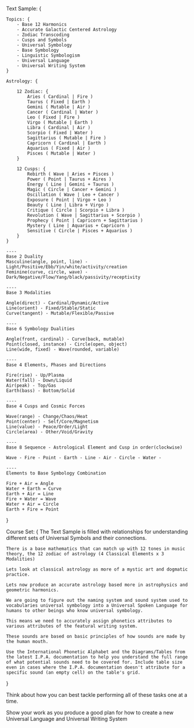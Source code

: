 Text Sample: {

	Topics: {
		- Base 12 Harmonics
		- Accurate Galactic Centered Astrology
		- Zodiac Transcoding
		- Cusps and Symbols
		- Universal Symbology
		- Base Symbology
		- Linguistic Symbologism
		- Universal Language
		- Universal Writing System
	}

	Astrology: {

		12 Zodiac: {
			Aries ( Cardinal | Fire )
			Taurus ( Fixed | Earth )
			Gemini ( Mutable | Air )
			Cancer ( Cardinal | Water )
			Leo ( Fixed | Fire )
			Virgo ( Mutable | Earth )
			Libra ( Cardinal | Air )
			Scorpio ( Fixed | Water )
			Sagittarius ( Mutable | Fire )
			Capricorn ( Cardinal | Earth )
			Aquarius ( Fixed | Air )
			Pisces ( Mutable | Water )
		}

		12 Cusps: {
			Rebirth ( Wave | Aries + Pisces )
			Power ( Point | Taurus + Aires )
			Energy ( Line | Gemini + Taurus )
			Magic ( Circle | Cancer + Gemini )
			Oscillation ( Wave | Leo + Cancer )
			Exposure ( Point | Virgo + Leo )
			Beauty ( Line | Libra + Virgo )
			Critique ( Circle | Scorpio + Libra )
			Revolution ( Wave | Sagittarius + Scorpio )
			Prophecy ( Point | Capricorn + Sagittarius )
			Mystery ( Line | Aquarius + Capricorn )
			Sensitive ( Circle | Pisces + Aquarius )
		}
	}

	----
	Base 2 Duality
	Masculine(angle, point, line) - Light/Positive/Ebb/Yin/white/activity/creation
	Feminine(curve, circle, wave) - Dark/Negative/Flow/Yang/black/passivity/receptivity

	----
	Base 3 Modalities

	Angle(direct) - Cardinal/Dynamic/Active
	Line(orient) - Fixed/Stable/Static
	Curve(tangent) - Mutable/Flexible/Passive

	----
	Base 6 Symbology Dualities

	Angle(front, cardinal) - Curve(back, mutable)
	Point(closed, instance) - Circle(open, object)
	Line(wide, fixed) - Wave(rounded, variable)

	----
	Base 4 Elements, Phases and Directions

	Fire(rise) - Up/Plasma
	Water(fall) - Down/Liquid
	Air(peak) - Top/Gas
	Earth(bass) - Bottom/Solid

	----
	Base 4 Cusps and Cosmic Forces

	Wave(range) - Change/Chaos/Heat
	Point(center) - Self/Core/Magnetism
	Line(value) - Peace/Order/Light
	Circle(area) - Other/Void/Gravity

	----
	Base 8 Sequence - Astrological Element and Cusp in order(clockwise)

	Wave - Fire - Point - Earth - Line - Air - Circle - Water -

	----
	Elements to Base Symbology Combination

	Fire + Air = Angle
	Water + Earth = Curve
	Earth + Air = Line
	Fire + Water = Wave
	Water + Air = Circle
	Earth + Fire = Point
}

Course Set: {
	The Text Sample is filled with relationships for understanding different sets of Universal Symbols and their connections.

	There is a base mathematics that can match up with 12 tones in music theory, the 12 zodiac of astrology (4 Classical Elements x 3 Modalities)

	Lets look at classical astrology as more of a mystic art and dogmatic practice.

	Lets now produce an accurate astrology based more in astrophysics and geometric harmonics.

	We are going to figure out the naming system and sound system used to vocabularies universal symbology into a Universal Spoken Language for humans to other beings who know universal symbology.

	This means we need to accurately assign phonetics attributes to various attributes of the featural writing system.

	These sounds are based on basic principles of how sounds are made by the human mouth.

	Use the International Phonetic Alphabet and the Diagrams/Tables from the latest I.P.A. documentation to help you understand the full range of what potential sounds need to be covered for. Include table size even in cases where the I.P.A. documentation doesn't attribute for a specific sound (an empty cell) on the table's grid.
}

Think about how you can best tackle performing all of these tasks one at a time.

Show your work as you produce a good plan for how to create a new Universal Language and Universal Writing System
